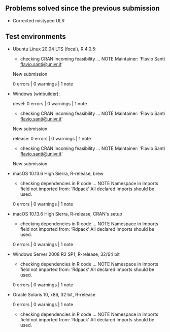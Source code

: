 
## Problems solved since the previous submission

- Corrected mistyped ULR



## Test environments


- Ubuntu Linux 20.04 LTS (focal), R 4.0.5:

  * checking CRAN incoming feasibility ... NOTE
  Maintainer: 'Flavio Santi <flavio.santi@univr.it>'

  New submission

  0 errors | 0 warnings | 1 note



- Windows (winbuilder):

  devel:        0 errors | 0 warnings | 1 note

  * checking CRAN incoming feasibility ... NOTE
  Maintainer: 'Flavio Santi <flavio.santi@univr.it>'

  New submission

  release:      0 errors | 0 warnings | 1 note

    * checking CRAN incoming feasibility ... NOTE
  Maintainer: 'Flavio Santi <flavio.santi@univr.it>'

  New submission



- macOS 10.13.6 High Sierra, R-release, brew

  * checking dependencies in R code ... NOTE
  Namespace in Imports field not imported from: ‘Rdpack’
    All declared Imports should be used.

  0 errors | 0 warnings | 1 note



- macOS 10.13.6 High Sierra, R-release, CRAN's setup

  * checking dependencies in R code ... NOTE
  Namespace in Imports field not imported from: ‘Rdpack’
    All declared Imports should be used.

  0 errors | 0 warnings | 1 note



- Windows Server 2008 R2 SP1, R-release, 32/64 bit

  * checking dependencies in R code ... NOTE
  Namespace in Imports field not imported from: ‘Rdpack’
    All declared Imports should be used.

  0 errors | 0 warnings | 1 note



- Oracle Solaris 10, x86, 32 bit, R-release
  
  0 errors | 0 warnings | 1 note

  * checking dependencies in R code ... NOTE
  Namespace in Imports field not imported from: ‘Rdpack’
    All declared Imports should be used.



